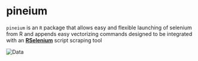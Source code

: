# pineium

```pineium``` is an `R` package that allows easy and flexible launching of selenium from R and appends easy vectorizing commands designed to be integrated with an [**RSelenium**](https://ropensci.org/tutorials/rselenium_tutorial/)
 script scraping tool

![Data](/pineium_logo.png?raw=true "Pineium")
